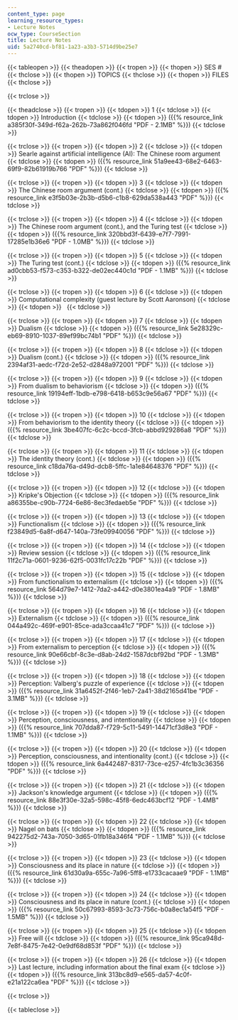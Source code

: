 ```yaml
---
content_type: page
learning_resource_types:
- Lecture Notes
ocw_type: CourseSection
title: Lecture Notes
uid: 5a2740cd-bf81-1a23-a3b3-5714d9be25e7
---
```


{{< tableopen >}}
{{< theadopen >}}
{{< tropen >}}
{{< thopen >}}
SES #
{{< thclose >}}
{{< thopen >}}
TOPICS
{{< thclose >}}
{{< thopen >}}
FILES
{{< thclose >}}

{{< trclose >}}

{{< theadclose >}}
{{< tropen >}}
{{< tdopen >}}
1
{{< tdclose >}}
{{< tdopen >}}
Introduction
{{< tdclose >}}
{{< tdopen >}}
({{% resource_link a385f30f-349d-f62a-262b-73a862f046fd "PDF - 2.1MB" %}})
{{< tdclose >}}

{{< trclose >}}
{{< tropen >}}
{{< tdopen >}}
2
{{< tdclose >}}
{{< tdopen >}}
Searle against artificial intelligence (AI): The Chinese room argument
{{< tdclose >}}
{{< tdopen >}}
({{% resource_link 51a9ee43-68e2-6463-69f9-82b61919b766 "PDF" %}})
{{< tdclose >}}

{{< trclose >}}
{{< tropen >}}
{{< tdopen >}}
3
{{< tdclose >}}
{{< tdopen >}}
The Chinese room argument (cont.)
{{< tdclose >}}
{{< tdopen >}}
({{% resource_link e3f5b03e-2b3b-d5b6-c1b8-629da538a443 "PDF" %}})
{{< tdclose >}}

{{< trclose >}}
{{< tropen >}}
{{< tdopen >}}
4
{{< tdclose >}}
{{< tdopen >}}
The Chinese room argument (cont.), and the Turing test
{{< tdclose >}}
{{< tdopen >}}
({{% resource_link 320bbd3f-6439-e7f7-7991-17285e1b36e6 "PDF - 1.0MB" %}})
{{< tdclose >}}

{{< trclose >}}
{{< tropen >}}
{{< tdopen >}}
5
{{< tdclose >}}
{{< tdopen >}}
The Turing test (cont.)
{{< tdclose >}}
{{< tdopen >}}
({{% resource_link ad0cbb53-f573-c353-b322-de02ec440c1d "PDF - 1.1MB" %}})
{{< tdclose >}}

{{< trclose >}}
{{< tropen >}}
{{< tdopen >}}
6
{{< tdclose >}}
{{< tdopen >}}
Computational complexity (guest lecture by Scott Aaronson)
{{< tdclose >}}
{{< tdopen >}}
 
{{< tdclose >}}

{{< trclose >}}
{{< tropen >}}
{{< tdopen >}}
7
{{< tdclose >}}
{{< tdopen >}}
Dualism
{{< tdclose >}}
{{< tdopen >}}
({{% resource_link 5e28329c-eb69-8910-1037-89ef99bc74b1 "PDF" %}})
{{< tdclose >}}

{{< trclose >}}
{{< tropen >}}
{{< tdopen >}}
8
{{< tdclose >}}
{{< tdopen >}}
Dualism (cont.)
{{< tdclose >}}
{{< tdopen >}}
({{% resource_link 2394af31-aedc-f72d-2e52-d2848a972001 "PDF" %}})
{{< tdclose >}}

{{< trclose >}}
{{< tropen >}}
{{< tdopen >}}
9
{{< tdclose >}}
{{< tdopen >}}
From dualism to behaviorism
{{< tdclose >}}
{{< tdopen >}}
({{% resource_link 19194eff-1bdb-e798-6418-b653c9e56a67 "PDF" %}})
{{< tdclose >}}

{{< trclose >}}
{{< tropen >}}
{{< tdopen >}}
10
{{< tdclose >}}
{{< tdopen >}}
From behaviorism to the identity theory
{{< tdclose >}}
{{< tdopen >}}
({{% resource_link 3be407fc-6c2c-bccd-3fcb-abbd929286a8 "PDF" %}})
{{< tdclose >}}

{{< trclose >}}
{{< tropen >}}
{{< tdopen >}}
11
{{< tdclose >}}
{{< tdopen >}}
The identity theory (cont.)
{{< tdclose >}}
{{< tdopen >}}
({{% resource_link c18da76a-d49d-dcb8-5ffc-1a1e84648376 "PDF" %}})
{{< tdclose >}}

{{< trclose >}}
{{< tropen >}}
{{< tdopen >}}
12
{{< tdclose >}}
{{< tdopen >}}
Kripke's Objection
{{< tdclose >}}
{{< tdopen >}}
({{% resource_link a86355be-c90b-7724-6e86-8ec3fedaeb5e "PDF" %}})
{{< tdclose >}}

{{< trclose >}}
{{< tropen >}}
{{< tdopen >}}
13
{{< tdclose >}}
{{< tdopen >}}
Functionalism
{{< tdclose >}}
{{< tdopen >}}
({{% resource_link f23849d5-6a8f-d647-140a-73fe09940056 "PDF" %}})
{{< tdclose >}}

{{< trclose >}}
{{< tropen >}}
{{< tdopen >}}
14
{{< tdclose >}}
{{< tdopen >}}
Review session
{{< tdclose >}}
{{< tdopen >}}
({{% resource_link 11f2c71a-0601-9236-62f5-0031fc17c22b "PDF" %}})
{{< tdclose >}}

{{< trclose >}}
{{< tropen >}}
{{< tdopen >}}
15
{{< tdclose >}}
{{< tdopen >}}
From functionalism to externalism
{{< tdclose >}}
{{< tdopen >}}
({{% resource_link 564d79e7-1412-7da2-a442-d0e3801ea4a9 "PDF - 1.8MB" %}})
{{< tdclose >}}

{{< trclose >}}
{{< tropen >}}
{{< tdopen >}}
16
{{< tdclose >}}
{{< tdopen >}}
Externalism
{{< tdclose >}}
{{< tdopen >}}
({{% resource_link 044a492c-469f-e901-85ce-ada3ccaa41c7 "PDF" %}})
{{< tdclose >}}

{{< trclose >}}
{{< tropen >}}
{{< tdopen >}}
17
{{< tdclose >}}
{{< tdopen >}}
From externalism to perception
{{< tdclose >}}
{{< tdopen >}}
({{% resource_link 90e66cbf-8c3e-d8ab-24d2-1587dcbf92bd "PDF - 1.3MB" %}})
{{< tdclose >}}

{{< trclose >}}
{{< tropen >}}
{{< tdopen >}}
18
{{< tdclose >}}
{{< tdopen >}}
Perception: Valberg's puzzle of experience
{{< tdclose >}}
{{< tdopen >}}
({{% resource_link 31a6452f-2f46-1eb7-2a41-38d2165d41be "PDF - 3.1MB" %}})
{{< tdclose >}}

{{< trclose >}}
{{< tropen >}}
{{< tdopen >}}
19
{{< tdclose >}}
{{< tdopen >}}
Perception, consciousness, and intentionality
{{< tdclose >}}
{{< tdopen >}}
({{% resource_link 707dda87-f729-5c11-5491-14471cf3d8e3 "PDF - 1.1MB" %}})
{{< tdclose >}}

{{< trclose >}}
{{< tropen >}}
{{< tdopen >}}
20
{{< tdclose >}}
{{< tdopen >}}
Perception, consciousness, and intentionality (cont.)
{{< tdclose >}}
{{< tdopen >}}
({{% resource_link 6a442487-8317-73ce-e257-4fc1b3c36356 "PDF" %}})
{{< tdclose >}}

{{< trclose >}}
{{< tropen >}}
{{< tdopen >}}
21
{{< tdclose >}}
{{< tdopen >}}
Jackson's knowledge argument
{{< tdclose >}}
{{< tdopen >}}
({{% resource_link 88e3f30e-32a5-598c-45f8-6edc463bcf12 "PDF - 1.4MB" %}})
{{< tdclose >}}

{{< trclose >}}
{{< tropen >}}
{{< tdopen >}}
22
{{< tdclose >}}
{{< tdopen >}}
Nagel on bats
{{< tdclose >}}
{{< tdopen >}}
({{% resource_link 942275d2-743a-7050-3d65-01fb18a346f4 "PDF - 1.1MB" %}})
{{< tdclose >}}

{{< trclose >}}
{{< tropen >}}
{{< tdopen >}}
23
{{< tdclose >}}
{{< tdopen >}}
Consciousness and its place in nature
{{< tdclose >}}
{{< tdopen >}}
({{% resource_link 61d30a9a-655c-7a96-5ff8-e1733cacaae9 "PDF - 1.1MB" %}})
{{< tdclose >}}

{{< trclose >}}
{{< tropen >}}
{{< tdopen >}}
24
{{< tdclose >}}
{{< tdopen >}}
Consciousness and its place in nature (cont.)
{{< tdclose >}}
{{< tdopen >}}
({{% resource_link 50c67993-8593-3c73-756c-b0a8ec1a54f5 "PDF - 1.5MB" %}})
{{< tdclose >}}

{{< trclose >}}
{{< tropen >}}
{{< tdopen >}}
25
{{< tdclose >}}
{{< tdopen >}}
Free will
{{< tdclose >}}
{{< tdopen >}}
({{% resource_link 95ca948d-7e8f-8475-7e42-0e9df68d853f "PDF" %}})
{{< tdclose >}}

{{< trclose >}}
{{< tropen >}}
{{< tdopen >}}
26
{{< tdclose >}}
{{< tdopen >}}
Last lecture, including information about the final exam
{{< tdclose >}}
{{< tdopen >}}
({{% resource_link 313bc8d9-e565-da57-4c0f-e21a122ca6ea "PDF" %}})
{{< tdclose >}}

{{< trclose >}}

{{< tableclose >}}